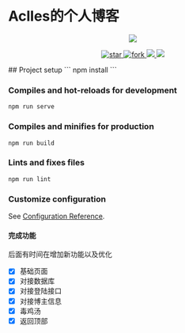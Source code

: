 # Aclles的个人博客
<p align="center">
  <img src="https://s3.ax1x.com/2020/12/31/rjMOY9.jpg"/>
</p>
<p align="center">
  <a href="https://gitee.com/zhao_yunmeng/GRBK_VUE">
    <img src="https://gitee.com/zhao_yunmeng/GRBK_VUE/badge/star.svg?theme=white" alt="star"/>
    <img src="https://gitee.com/zhao_yunmeng/GRBK_VUE/badge/fork.svg" alt="fork"/>
  </a>
  <a href="https://github.com/1050298332/AcBlog">
      <img src="https://img.shields.io/badge/GitHub-%E7%B2%BE%E5%93%81%E5%8D%9A%E5%AE%A2-%23FF0000"/>
      <img src="https://img.shields.io/badge/GitHub-%E4%BC%98%E7%A7%80%E7%A8%8B%E5%BA%8F%E5%91%98-%23FF0000"/>
  </a>
</p>
## Project setup
```
npm install
```

### Compiles and hot-reloads for development
```
npm run serve
```

### Compiles and minifies for production
```
npm run build
```

### Lints and fixes files
```
npm run lint
```

### Customize configuration
See [Configuration Reference](https://cli.vuejs.org/config/).
#### 完成功能
后面有时间在增加新功能以及优化
- [x] 基础页面
- [x] 对接数据库
- [x] 对接登陆接口
- [x] 对接博主信息
- [x] 毒鸡汤
- [x] 返回顶部
